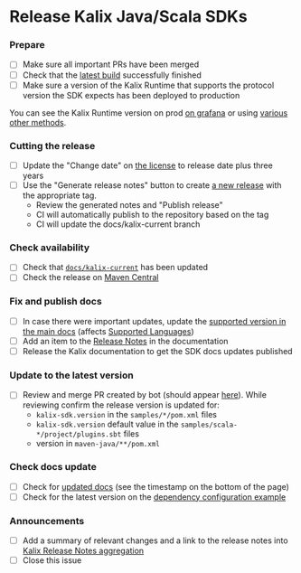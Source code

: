 # Release Kalix Java/Scala SDKs

### Prepare

- [ ] Make sure all important PRs have been merged
- [ ] Check that the [latest build](https://github.com/lightbend/kalix-jvm-sdk/actions?query=branch%3Amain) successfully finished
- [ ] Make sure a version of the Kalix Runtime that supports the protocol version the SDK expects has been deployed to production

You can see the Kalix Runtime version on prod [on grafana](https://grafana.sre.kalix.io/d/b30d0d8e-3894-4fbf-9627-9cb6088949ee/prod-kalix-metrics?orgId=1) or using [various other methods](https://github.com/lightbend/kalix/wiki/Versioning-and-how-to-determine-what-version-is-running).

### Cutting the release 

- [ ] Update the "Change date" on [the license](../blob/main/LICENSE#L9) to release date plus three years
- [ ] Use the "Generate release notes" button to create [a new release](https://github.com/lightbend/kalix-jvm-sdk/releases/new) with the appropriate tag.
    - Review the generated notes and "Publish release"
    - CI will automatically publish to the repository based on the tag
    - CI will update the docs/kalix-current branch

### Check availability

- [ ] Check that [`docs/kalix-current`](https://github.com/lightbend/kalix-jvm-sdk/commits/docs/kalix-current) has been updated
- [ ] Check the release on [Maven Central](https://repo1.maven.org/maven2/io/kalix/kalix-java-sdk-protobuf-parent/)

### Fix and publish docs

- [ ] In case there were important updates, update the [supported version in the main docs](https://github.com/lightbend/kalix-docs/blob/main/docs/modules/ROOT/partials/include.adoc#L21) (affects [Supported Languages](https://docs.kalix.io/sdk-support/supported-languages.html))
- [ ] Add an item to the [Release Notes](https://github.com/lightbend/kalix-docs/blob/main/docs/modules/reference/pages/release-notes.adoc) in the documentation
- [ ] Release the Kalix documentation to get the SDK docs updates published

### Update to the latest version
 
- [ ] Review and merge PR created by bot (should appear [here](https://github.com/lightbend/kalix-jvm-sdk/pulls?q=is%3Apr+is%3Aopen+auto+pr+)). While reviewing confirm the release version is updated for:
    - `kalix-sdk.version` in the `samples/*/pom.xml` files
    - `kalix-sdk.version` default value in the `samples/scala-*/project/plugins.sbt` files 
    - version in `maven-java/**/pom.xml`
 
### Check docs update

- [ ] Check for [updated docs](https://docs.kalix.io/index.html) (see the timestamp on the bottom of the page)
- [ ] Check for the latest version on the [dependency configuration example](https://docs.kalix.io/java-protobuf/index.html#_reference_the_kalix_protobuf_sdks) 

### Announcements

- [ ] Add a summary of relevant changes and a link to the release notes into [Kalix Release Notes aggregation](https://docs.google.com/document/d/1Q0yWZssJHhF9oOKMW1yHq-QCyXJ-Ej8DeNuim4_QN6w/edit?usp=sharing)
- [ ] Close this issue
